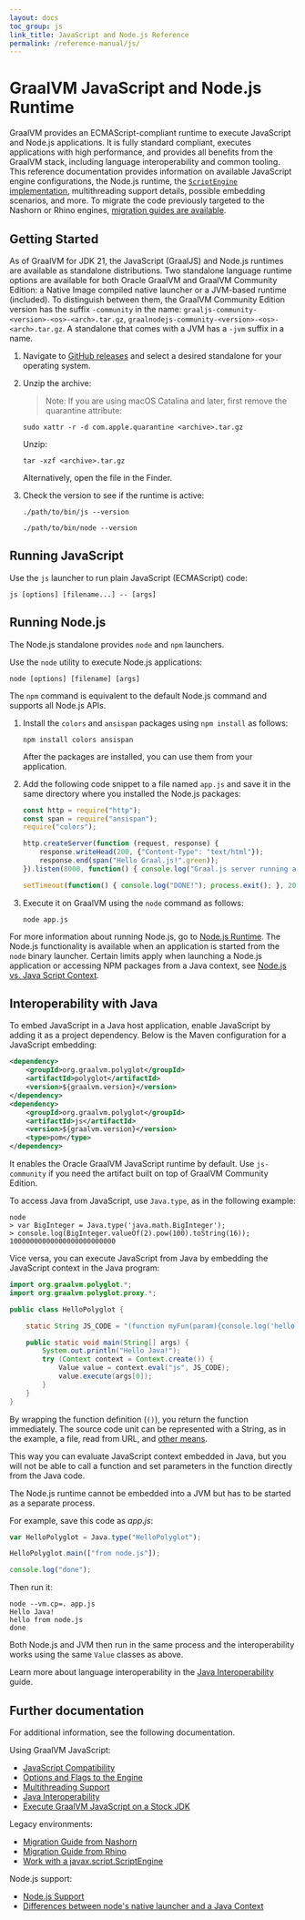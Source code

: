 ```yaml
---
layout: docs
toc_group: js
link_title: JavaScript and Node.js Reference
permalink: /reference-manual/js/
---
```

# GraalVM JavaScript and Node.js Runtime

GraalVM provides an ECMAScript-compliant runtime to execute JavaScript and Node.js applications.
It is fully standard compliant, executes applications with high performance, and provides all benefits from the GraalVM stack, including language interoperability and common tooling.
This reference documentation provides information on available JavaScript engine configurations, the Node.js runtime, the [`ScriptEngine` implementation](ScriptEngine.md), multithreading support details, possible embedding scenarios, and more.
To migrate the code previously targeted to the Nashorn or Rhino engines, [migration guides are available](NashornMigrationGuide.md).

## Getting Started

As of GraalVM for JDK 21, the JavaScript (GraalJS) and Node.js runtimes are available as standalone distributions.
Two standalone language runtime options are available for both Oracle GraalVM and GraalVM Community Edition: a Native Image compiled native launcher or a JVM-based runtime (included).
To distinguish between them, the GraalVM Community Edition version has the suffix `-community` in the name: `graaljs-community-<version>-<os>-<arch>.tar.gz`, `graalnodejs-community-<version>-<os>-<arch>.tar.gz`.
A standalone that comes with a JVM has a `-jvm` suffix in a name.

1. Navigate to [GitHub releases](https://github.com/oracle/graaljs/releases/) and select a desired standalone for your operating system.

2. Unzip the archive:

    > Note: If you are using macOS Catalina and later, first remove the quarantine attribute:
    ```shell
    sudo xattr -r -d com.apple.quarantine <archive>.tar.gz
    ```
    Unzip:
    ```shell
    tar -xzf <archive>.tar.gz
    ```
    Alternatively, open the file in the Finder.

3. Check the version to see if the runtime is active:
    ```shell
    ./path/to/bin/js --version
    ```
    ```shell
    ./path/to/bin/node --version
    ```

## Running JavaScript

Use the `js` launcher to run plain JavaScript (ECMAScript) code:
```shell
js [options] [filename...] -- [args]
```

## Running Node.js

The Node.js standalone provides `node` and `npm` launchers.

Use the `node` utility to execute Node.js applications:
```shell
node [options] [filename] [args]
```
The `npm` command is equivalent to the default Node.js command and supports all Node.js APIs.

1. Install the `colors` and `ansispan` packages using `npm install` as follows:
    ```shell
    npm install colors ansispan
    ```
    After the packages are installed, you can use them from your application.

2. Add the following code snippet to a file named `app.js` and save it in the same directory where you installed the Node.js packages:
    ```js
    const http = require("http");
    const span = require("ansispan");
    require("colors");

    http.createServer(function (request, response) {
        response.writeHead(200, {"Content-Type": "text/html"});
        response.end(span("Hello Graal.js!".green));
    }).listen(8000, function() { console.log("Graal.js server running at http://127.0.0.1:8000/".red); });

    setTimeout(function() { console.log("DONE!"); process.exit(); }, 2000);
    ```

3. Execute it on GraalVM using the `node` command as follows:
    ```shell
    node app.js
    ```

For more information about running Node.js, go to [Node.js Runtime](NodeJS.md).
The Node.js functionality is available when an application is started from the `node` binary launcher.
Certain limits apply when launching a Node.js application or accessing NPM packages from a Java context, see [Node.js vs. Java Script Context](NodeJSVSJavaScriptContext.md).

## Interoperability with Java

To embed JavaScript in a Java host application, enable JavaScript by adding it as a project dependency.
Below is the Maven configuration for a JavaScript embedding:
```xml
<dependency>
    <groupId>org.graalvm.polyglot</groupId>
    <artifactId>polyglot</artifactId>
    <version>${graalvm.version}</version>
</dependency>
<dependency>
    <groupId>org.graalvm.polyglot</groupId>
    <artifactId>js</artifactId>
    <version>${graalvm.version}</version>
    <type>pom</type>
</dependency>
```
It enables the Oracle GraalVM JavaScript runtime by default.
Use `js-community` if you need the artifact built on top of GraalVM Community Edition.

To access Java from JavaScript, use `Java.type`, as in the following example:
```shell
node
> var BigInteger = Java.type('java.math.BigInteger');
> console.log(BigInteger.valueOf(2).pow(100).toString(16));
10000000000000000000000000
```

Vice versa, you can execute JavaScript from Java by embedding the JavaScript context in the Java program:
```java
import org.graalvm.polyglot.*;
import org.graalvm.polyglot.proxy.*;

public class HelloPolyglot {

    static String JS_CODE = "(function myFun(param){console.log('hello '+param);})";

    public static void main(String[] args) {
        System.out.println("Hello Java!");
        try (Context context = Context.create()) {
            Value value = context.eval("js", JS_CODE);
            value.execute(args[0]);
        }
    }
}
```
By wrapping the function definition (`()`), you return the function immediately.
The source code unit can be represented with a String, as in the example, a file, read from URL, and [other means](https://www.graalvm.org/sdk/javadoc/org/graalvm/polyglot/Source.html).

This way you can evaluate JavaScript context embedded in Java, but you will not be able to call a function and set parameters in the function directly from the Java code.

The Node.js runtime cannot be embedded into a JVM but has to be started as a separate process.

For example, save this code as _app.js_:
```js
var HelloPolyglot = Java.type("HelloPolyglot");

HelloPolyglot.main(["from node.js"]);

console.log("done");
```

Then run it:
```shell
node --vm.cp=. app.js
Hello Java!
hello from node.js
done
```

Both Node.js and JVM then run in the same process and the interoperability works using the same `Value` classes as above.

Learn more about language interoperability in the [Java Interoperability](JavaInteroperability.md) guide.

## Further documentation

For additional information, see the following documentation.

Using GraalVM JavaScript:
* [JavaScript Compatibility](JavaScriptCompatibility.md)
* [Options and Flags to the Engine](Options.md)
* [Multithreading Support](Multithreading.md)
* [Java Interoperability](JavaInteroperability.md)
* [Execute GraalVM JavaScript on a Stock JDK](RunOnJDK.md)

Legacy environments:
* [Migration Guide from Nashorn](NashornMigrationGuide.md)
* [Migration Guide from Rhino](RhinoMigrationGuide.md)
* [Work with a javax.script.ScriptEngine](ScriptEngine.md)

Node.js support:
* [Node.js Support](NodeJS.md)
* [Differences between node's native launcher and a Java Context](NodeJSVSJavaScriptContext.md)
